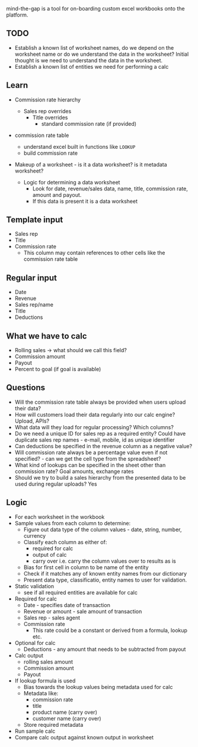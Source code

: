 mind-the-gap is a tool for on-boarding custom excel workbooks onto the platform.

## TODO
- Establish a known list of worksheet names, do we depend on the worksheet name or do we understand the data in the worksheet? Initial thought is we need to understand the data in the worksheet.
- Establish a known list of entities we need for performing a calc  

## Learn
- Commission rate hierarchy
    - Sales rep overrides
        - Title overrides
            - standard commission rate (if provided)
            
- commission rate table
    - understand excel built in functions like `LOOKUP`
    - build commission rate

- Makeup of a worksheet - is it a data worksheet? is it metadata worksheet?
    - Logic for determining a data worksheet
        - Look for date, revenue/sales data, name, title, commission rate, amount and payout. 
        - If this data is present it is a data worksheet

## Template input
- Sales rep
- Title
- Commission rate
    - This column may contain references to other cells like the commission rate table

## Regular input
- Date
- Revenue
- Sales rep/name
- Title
- Deductions

## What we have to calc
- Rolling sales -> what should we call this field?
- Commission amount
- Payout
- Percent to goal (if goal is available)

## Questions
- Will the commission rate table always be provided when users upload their data?
- How will customers load their data regularly into our calc engine? Upload, APIs?
- What data will they load for regular processing? Which columns?
- Do we need a unique ID for sales rep as a required entity? Could have duplicate sales rep names - e-mail, mobile, id as unique identifier
- Can deductions be specified in the revenue column as a negative value?
- Will commission rate always be a percentage value even if not specified? - can we get the cell type from the spreadsheet? 
- What kind of lookups can be specified in the sheet other than commission rate? Goal amounts, exchange rates
- Should we try to build a sales hierarchy from the presented data to be used during regular uploads? Yes

## Logic
- For each worksheet in the workbook
- Sample values from each column to determine:
    - Figure out data type of the column values - date, string, number, currency
    - Classify each column as either of:
        - required for calc
        - output of calc
        - carry over i.e. carry the column values over to results as is
    - Bias for first cell in column to be name of the entity
    - Check if it matches any of known entity names from our dictionary
    - Present data type, classificatio, entity names to user for validation.
- Static validation
    - see if all required entities are available for calc
- Required for calc
    - Date - specifies date of transaction
    - Revenue or amount - sale amount of transaction
    - Sales rep - sales agent
    - Commission rate
        - This rate could be a constant or derived from a formula, lookup etc.
- Optional for calc
    - Deductions - any amount that needs to be subtracted from payout
- Calc output
    - rolling sales amount
    - Commission amount
    - Payout
- If lookup formula is used
    - Bias towards the lookup values being metadata used for calc
    - Metadata like:
        - commission rate
        - title
        - product name (carry over)
        - customer name (carry over)
    - Store required metadata
- Run sample calc
- Compare calc output against known output in worksheet
